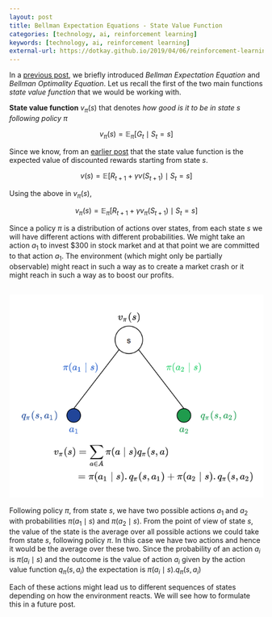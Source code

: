 ```yaml
---
layout: post
title: Bellman Expectation Equations - State Value Function
categories: [technology, ai, reinforcement learning]
keywords: [technology, ai, reinforcement learning]
external-url: https://dotkay.github.io/2019/04/06/reinforcement-learning-bellman-exp
---
```


In a [previous post](https://dotkay.github.io/2019/03/21/reinforcement-learning-vpa), we briefly introduced *Bellman Expectation Equation* and *Bellman Optimality Equation*. Let us recall the first of the two main functions *state value function* that we would be working with.

__State value function__ $v_{\pi}(s)$ that denotes *how good is it to be in state $s$ following policy $\pi$*

$$
v_{\pi}(s) = \mathbb{E}_{\pi}[G_t \mid S_t = s]
$$

Since we know, from an [earlier post](https://dotkay.github.io/2019/03/09/reinforcement-learning-theory) that the state value function is the expected value of discounted rewards starting from state *s*.

$$
v(s) = \mathbb{E}[R_{t+1} + \gamma v(S_{t+1}) \mid S_t = s] 
$$

Using the above in $v_{\pi}(s)$, 

$$
v_{\pi}(s) = \mathbb{E}_{\pi}[R_{t+1} + \gamma v_{\pi}(S_{t+1}) \mid S_t = s] 
$$

Since a policy $\pi$ is a distribution of actions over states, from each state *s* we will have different actions with different probabilities. We might take an action $a_1$ to invest \$300 in stock market and at that point we are committed to that action $a_1$. The environment (which might only be partially observable) might react in such a way as to create a market crash or it might reach in such a way as to boost our profits. 

<br>
<div class="img_container">
<center><img src="https://raw.githubusercontent.com/dotkay/tmp/main/rl_illustrations/v_s_new.png"></center>
</div>

Following policy $\pi$, from state *s*, we have two possible actions $a_1$ and $a_2$ with probabilities $\pi(a_1 \mid s)$ and $\pi(a_2 \mid s)$. From the point of view of state *s*, the value of the state is the average over all possible actions we could take from state *s*, following policy $\pi$. In this case we have two actions and hence it would be the average over these two. Since the probability of an action $a_i$ is $\pi(a_i \mid s)$ and the outcome is the value of action $a_i$ given by the action value function $q_{\pi}(s, a_i)$ the expectation is $\pi(a_i \mid s) . q_{\pi}(s, a_i)$

Each of these actions might lead us to different sequences of states depending on how the environment reacts. We will see how to formulate this in a future post.